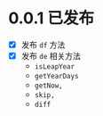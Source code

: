 # 0.0.1 已发布
- [x] 发布 `df` 方法
- [x] 发布 `de` 相关方法
  - `isLeapYear`
  - `getYearDays`
  - `getNow,`
  - `skip,`
  - `diff`